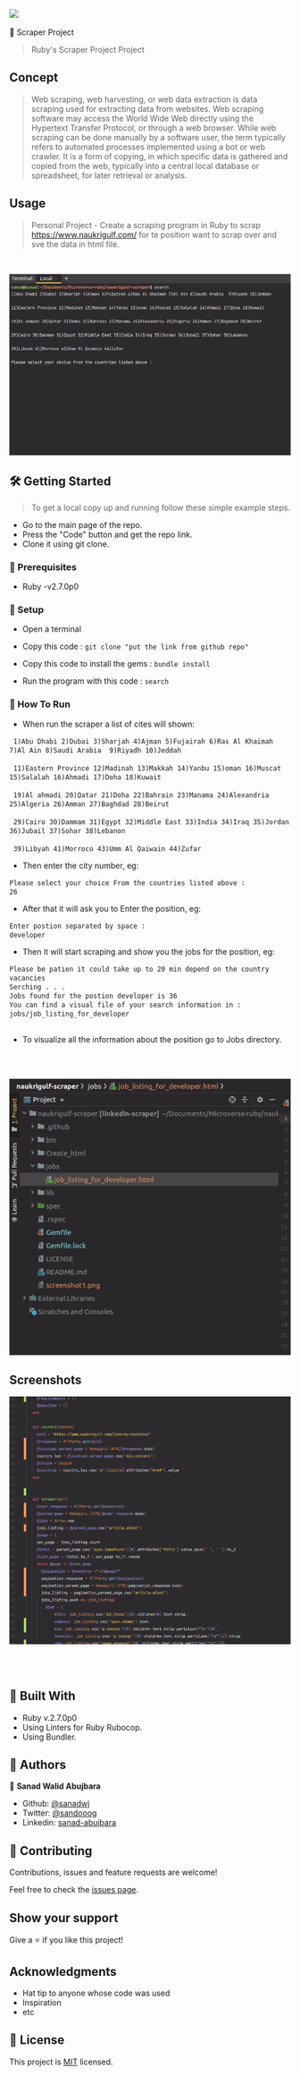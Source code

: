 ![](https://img.shields.io/badge/Microverse-blueviolet)

🧐 Scraper Project

> Ruby's Scraper Project Project

## Concept
> Web scraping, web harvesting, or web data extraction is data scraping used for extracting data from websites. Web scraping software may access the World Wide Web directly using the Hypertext Transfer Protocol, or through a web browser. While web scraping can be done manually by a software user, the term typically refers to automated processes implemented using a bot or web crawler. It is a form of copying, in which specific data is gathered and copied from the web, typically into a central local database or spreadsheet, for later retrieval or analysis.
## Usage

> Personal Project - Create a scraping program in Ruby to scrap https://www.naukrigulf.com/ for te position want to scrap over and sve the data in html file.
<br>

![](gif1.gif)
   
  
## 🛠 Getting Started

> To get a local copy up and running follow these simple example steps.

- Go to the main page of the repo.
- Press the "Code" button and get the repo link.
- Clone it using git clone.

### 📝 Prerequisites

- Ruby -v2.7.0p0

### 📝 Setup

 - Open a terminal
 
 - Copy this code : 
        ```
        git clone "put the link from github repo"
        ```
 - Copy this code to install the gems :
         ```
        bundle install
        ```       
- Run the program with this code :
        ```
        search
        ```
### 📝 How To Run
   - When run the scraper a list of cites will shown:
    
   ```
    1)Abu Dhabi 2)Dubai 3)Sharjah 4)Ajman 5)Fujairah 6)Ras Al Khaimah 7)Al Ain 8)Saudi Arabia  9)Riyadh 10)Jeddah
    
    11)Eastern Province 12)Madinah 13)Makkah 14)Yanbu 15)oman 16)Muscat 15)Salalah 16)Ahmadi 17)Doha 18)Kuwait
    
    19)Al ahmadi 20)Qatar 21)Doha 22)Bahrain 23)Manama 24)Alexandria 25)Algeria 26)Amman 27)Baghdad 28)Beirut
    
    29)Cairo 30)Dammam 31)Egypt 32)Middle East 33)India 34)Iraq 35)Jordan 36)Jubail 37)Sohar 38)Lebanon
    
    39)Libyah 41)Morroco 43)Umm Al Qaiwain 44)Zufar

   ```
   
   - Then enter the city number, eg:
   ```
Please select your choice From the countries listed above :
26

```
   
   - After that it will ask you to Enter the position, eg:
   ```
Enter postion separated by space :
developer

``` 
    
   - Then it will start scraping and show you the jobs for the position, eg:
   ```
Please be patien it could take up to 20 min depend on the country vacancies
Serching . . .
Jobs found for the postion developer is 36
You can find a visual file of your search information in :
jobs/job_listing_for_developer


```
    
   - To visualize all the information about the position go to Jobs directory.
   
    

  
  <br>
  <br>
  
    
  ![](gif2.gif) 


## Screenshots
    
 ![screenshot](./screenshot1.png)
        
 <br>      
 <br>  

 
 ## 🔧 Built With
 
 - Ruby v.2.7.0p0
 - Using Linters for Ruby Rubocop.
 - Using Bundler.



## 👤 Authors


👤 **Sanad Walid Abujbara**

- Github: [@sanadwj](https://github.com/sanadwj)
- Twitter: [@sandooog](https://twitter.com/sandooog)
- Linkedin: [sanad-abujbara](https://linkedin.com/in/sanad-abujbara)


## 🤝 Contributing

Contributions, issues and feature requests are welcome!

Feel free to check the [issues page](issues/).

## Show your support

Give a ⭐️ if you like this project!

## Acknowledgments

- Hat tip to anyone whose code was used
- Inspiration
- etc

## 📝 License

This project is [MIT](lic.url) licensed.
